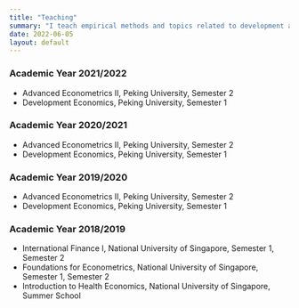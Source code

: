 ```yaml
---
title: "Teaching"
summary: "I teach empirical methods and topics related to development and health economics."
date: 2022-06-05
layout: default
---
```


### Academic Year 2021/2022

- Advanced Econometrics II, Peking University, Semester 2
- Development Economics, Peking University, Semester 1

### Academic Year 2020/2021

- Advanced Econometrics II, Peking University, Semester 2
- Development Economics, Peking University, Semester 1

### Academic Year 2019/2020

- Advanced Econometrics II, Peking University, Semester 2
- Development Economics, Peking University, Semester 1

### Academic Year 2018/2019

- International Finance I, National University of Singapore, Semester 1, Semester 2
- Foundations for Econometrics, National University of Singapore, Semester 1, Semester 2
- Introduction to Health Economics, National University of Singapore, Summer School
